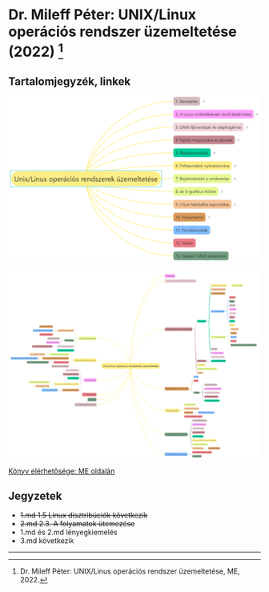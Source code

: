 # Dr. Mileff Péter: UNIX/Linux operációs rendszer üzemeltetése (2022) [^1]

## Tartalomjegyzék, linkek

![0](images/0.png)

![0_all](images/0_all.png)

[Könyv elérhetősége: ME oldalán](https://users.iit.uni-miskolc.hu/~mileff/linux/Unix_Linux_rendszergazda_v0.95.pdf)

## Jegyzetek

* ~~1.md 1.5 Linux disztribúciók következik~~
* ~~2.md 2.3. A folyamatok ütemezése~~
* 1.md és 2.md lényegkiemelés
* 3.md következik

---
[^1]: Dr. Mileff Péter: UNIX/Linus operációs rendszer üzemeltetése, ME, 2022.